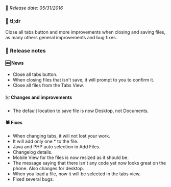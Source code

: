 [comment]: <> (Version name: v1.1.62)
[comment]: <> (Released at: 05/31/2016)
[comment]: <> (Brief description: New: Close all tabs button and more improvementes when closing and saving files, as many others general improvements and bug fixes)

📅 _Release date: 05/31/2016_

### 💬 tl;dr
Close all tabs button and more improvements when closing and saving files, as many others general improvements and bug fixes.

### 📰 Release notes
#### 🆕 News
* Close all tabs button.
* When closing files that isn't save, it will prompt to you to confirm it.
* Close all files from the Tabs View. 

#### 💹 Changes and improvements
* The default location to save file is now Desktop, not Documents.

#### 🕷 Fixes
* When changing tabs, it will not lost your work.
* It will add only one * to the file.
* Java and PHP auto selection in Add Files.
* Changelog details.
* Mobile View for the files is now resized as it should be.
* The message saying that there isn't any code yet now looks great on the phone. Also changes for desktop.
* When you load a file, now it will be selected in the tabs view.
* Fixed several bugs.